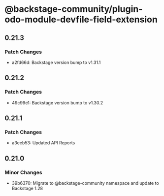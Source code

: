 # @backstage-community/plugin-odo-module-devfile-field-extension

## 0.21.3

### Patch Changes

- a2fd66d: Backstage version bump to v1.31.1

## 0.21.2

### Patch Changes

- 49c99e1: Backstage version bump to v1.30.2

## 0.21.1

### Patch Changes

- a3eeb53: Updated API Reports

## 0.21.0

### Minor Changes

- 39b6370: Migrate to @backstage-community namespace and update to Backstage 1.28
